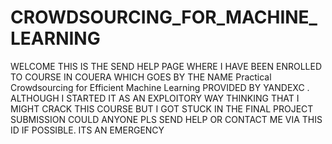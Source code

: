 # CROWDSOURCING_FOR_MACHINE_LEARNING



WELCOME THIS IS THE SEND HELP PAGE WHERE I HAVE BEEN ENROLLED TO COURSE IN COUERA WHICH GOES BY THE NAME Practical Crowdsourcing for Efficient Machine Learning PROVIDED BY YANDEXC .
ALTHOUGH I STARTED IT AS AN EXPLOITORY WAY THINKING THAT I MIGHT CRACK THIS COURSE BUT I GOT STUCK IN THE FINAL PROJECT SUBMISSION COULD ANYONE PLS SEND HELP OR CONTACT ME VIA THIS ID IF POSSIBLE. ITS AN EMERGENCY 
